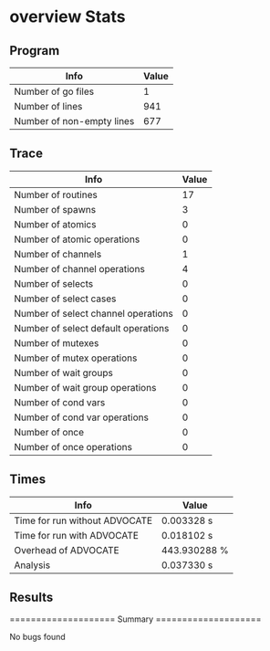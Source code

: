 # overview Stats

## Program
| Info | Value |
| - | - |
| Number of go files | 1 |
| Number of lines | 941 |
| Number of non-empty lines | 677 |


## Trace
| Info | Value |
| - | - |
| Number of routines | 17 |
| Number of spawns | 3 |
| Number of atomics | 0 |
| Number of atomic operations | 0 |
| Number of channels | 1 |
| Number of channel operations | 4 |
| Number of selects | 0 |
| Number of select cases | 0 |
| Number of select channel operations | 0 |
| Number of select default operations | 0 |
| Number of mutexes | 0 |
| Number of mutex operations | 0 |
| Number of wait groups | 0 |
| Number of wait group operations | 0 |
| Number of cond vars | 0 |
| Number of cond var operations | 0 |
| Number of once | 0| 
| Number of once operations | 0 |


## Times
| Info | Value |
| - | - |
| Time for run without ADVOCATE | 0.003328 s |
| Time for run with ADVOCATE | 0.018102 s |
| Overhead of ADVOCATE | 443.930288 % |
| Analysis | 0.037330 s |


## Results
==================== Summary ====================

No bugs found
